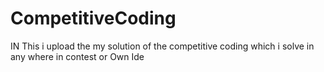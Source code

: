 # CompetitiveCoding
IN This i upload the my solution of the competitive coding which i solve in any where in contest or Own Ide
